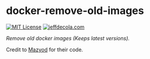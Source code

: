# docker-remove-old-images

[![MIT License](http://img.shields.io/:license-mit-blue.svg)](http://jeffdecola.mit-license.org)
[![jeffdecola.com](https://img.shields.io/badge/website-jeffdecola.com-blue)](https://jeffdecola.com)

_Remove old docker images (Keeps latest versions)._

Credit to
[Mazyod](https://gist.github.com/Mazyod/da92f8cda1783baa017f9323375c159c)
for their code.
